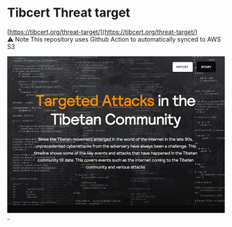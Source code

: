 # Tibcert Threat target

[https://tibcert.org/threat-target/](https://tibcert.org/threat-target/)  
⚠️ Note This repository uses Github Action to automatically synced to AWS S3  
  
![screenshot.png](screenshot.png)་་


